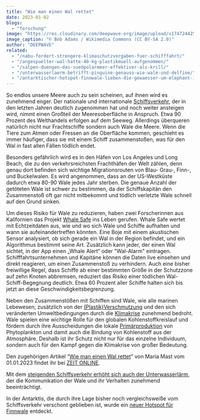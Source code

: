 ```yaml
---
title: "Wie man einen Wal rettet"
date: 2023-01-02
blogs: 
  - "forschung"
image: "https://res.cloudinary.com/deepwave-org/image/upload/v1747244258/deepwave.org/Breaching_Southern_Right_whale_with_tanker_11341899566.jpg"
image_caption: "© Bob Adams / Wikimedia Commons (CC BY-SA 2.0)"
author: "DEEPWAVE"
related: 
  - "/nabu-fordert-strengere-klimaschutzvorgaben-fuer-schifffahrt/"
  - "/angespuelter-wal-hatte-40-kg-plastikmuell-aufgenommen/"
  - "/salpen-duengen-das-suedpolarmeer-effektiver-als-krill/"
  - "/unterwasserlaerm-betrifft-pinguine-genauso-wie-wale-und-delfine/"
  - "/antarktischer-hotspot-finnwale-lieben-die-gewaesser-um-elephant-island/"
---
```


So endlos unsere Meere auch zu sein scheinen, auf ihnen wird es zunehmend enger. Der nationale und internationale [Schiffsverkehr](https://www.deepwave.org/nabu-fordert-strengere-klimaschutzvorgaben-fuer-schifffahrt/), der in den letzten Jahren deutlich zugenommen hat und noch weiter ansteigen wird, nimmt einen Großteil der Meeresoberfläche in Anspruch. Etwa 90 Prozent des Welthandels erfolgen auf dem Seeweg. Allerdings überqueren natürlich nicht nur Frachtschiffe sondern auch Wale die Meere. Wenn die Tiere zum Atmen oder Fressen an die Oberfläche kommen, geschieht es immer häufiger, dass sie mit einem Schiff zusammenstoßen, was für den Wal in fast allen Fällen tödlich endet.

Besonders gefährlich wird es in den Häfen von Los Angeles und Long Beach, die zu den verkehrsreichsten Frachthäfen der Welt zählen, denn genau dort befinden sich wichtige Migrationsrouten von Blau- Grau-, Finn-, und Buckelwalen. Es wird angenommen, dass an der US-Westküste dadurch etwa 80-90 Wale jedes Jahr sterben. Die genaue Anzahl der getöteten Wale ist schwer zu bestimmen, da der Schiffskapitän den Zusammenstoß oft gar nicht mitbekommt und tödlich verletzte Wale schnell auf den Grund sinken.

Um dieses Risiko für Wale zu reduzieren, haben zwei Forscherinnen aus Kalifornien das Projekt [Whale Safe](https://whalesafe.com/) ins Leben gerufen. Whale Safe wertet mit Echtzeitdaten aus, wie und wo sich Wale und Schiffe aufhalten und wann sie aufeinandertreffen könnten. Eine Boje mit einem akustischen Sensor analysiert, ob sich gerade ein Wal in der Region befindet, und ein Algorithmus bestimmt seine Art. Zusätzlich kann jeder, der einen Wal sichtet, in der App einen „Whale Alert“ oder "Wal-Alarm" eintragen. Schifffahrtsunternehmen und Kapitäne können die Daten live einsehen und direkt reagieren, um einen Zusammenstoß zu verhindern. Auch eine bisher freiwillige Regel, dass Schiffe ab einer bestimmten Größe in der Schutzzone auf zehn Knoten abbremsen, reduziert das Risiko einer tödlichen Wal-Schiff-Begegnung deutlich. Etwa 60 Prozent aller Schiffe halten sich bis jetzt an diese Geschwindigkeitsbegrenzung.

Neben den Zusammenstößen mit Schiffen sind Wale, wie alle marinen Lebewesen, zusätzlich von der [(Plastik)Verschmutzung](https://www.deepwave.org/angespuelter-wal-hatte-40-kg-plastikmuell-aufgenommen/) und den sich veränderten Umweltbedingungen durch die [Klimakrise](https://www.deepwave.org/die-ozeane/klimawandel/) zunehmend bedroht. Wale spielen eine wichtige Rolle für den globalen Kohlenstoffkreislauf und fördern durch ihre Ausscheidungen die lokale [Primärproduktion](https://www.deepwave.org/salpen-duengen-das-suedpolarmeer-effektiver-als-krill/) von Phytoplankton und damit auch die Bindung von Kohlenstoff aus der Atmosphäre. Deshalb ist ihr Schutz nicht nur für das einzelne Individuum, sondern auch für den Kampf gegen die Klimakrise von großer Bedeutung.

Den zugehörigen Artikel “[Wie man einen Wal rettet](https://www.zeit.de/wissen/2022-12/walschutz-rettung-schiffsverkehr-kollision-ozeane)” von Maria Mast vom 01.01.2023 findet ihr bei [ZEIT ONLINE](https://www.zeit.de/index).

Mit dem [steigenden Schiffsverkehr erhöht sich auch der Unterwasserlärm](https://www.deepwave.org/unterwasserlaerm-betrifft-pinguine-genauso-wie-wale-und-delfine/), der die Kommunikation der Wale und ihr Verhalten zunehmend beeinträchtigt.

In der Antarktis, die durch ihre Lage bisher noch vergleichsweiße vom Schiffsverkehr verschont geblieben ist, wurde ein [neuer Hotspot für Finnwale](https://www.deepwave.org/antarktischer-hotspot-finnwale-lieben-die-gewaesser-um-elephant-island/) entdeckt.
